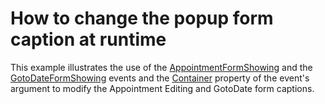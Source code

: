 # How to change the popup form caption at runtime 


<p>This example illustrates the use of the <a href="http://documentation.devexpress.com/#AspNet/DevExpressWebASPxSchedulerASPxScheduler_AppointmentFormShowingtopic">AppointmentFormShowing</a> and the <a href="http://documentation.devexpress.com/#AspNet/DevExpressWebASPxSchedulerASPxScheduler_GotoDateFormShowingtopic">GotoDateFormShowing</a> events and the <a href="http://documentation.devexpress.com/#AspNet/DevExpressWebASPxSchedulerAppointmentFormEventArgs_Containertopic">Container</a> property of the event's argument to modify the Appointment Editing and GotoDate form captions.</p>

<br/>



